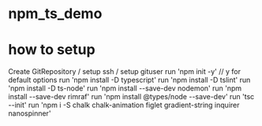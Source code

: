 # npm_ts_demo

# how to setup
Create GitRepository / setup ssh / setup gituser
run 'npm init -y' // y for default options
run 'npm install -D typescript'
run 'npm install -D tslint'
run 'npm install -D ts-node'
run 'npm install --save-dev nodemon'
run 'npm install --save-dev rimraf'
run 'npm install @types/node --save-dev'
run 'tsc --init'
run 'npm i -S chalk chalk-animation figlet gradient-string inquirer nanospinner'